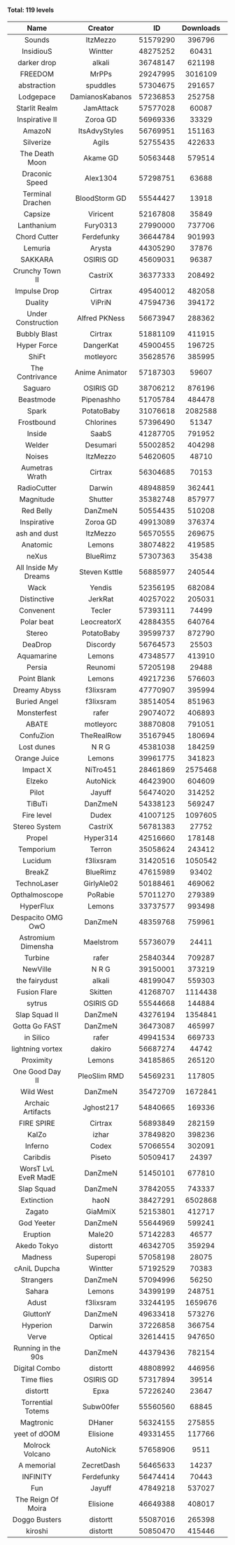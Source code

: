 #### Total: 119 levels

| Name | Creator | ID | Downloads | Likes |
|:---:|:---:|:---:|:---:|:---:|
| Sounds | ItzMezzo | 51579290 | 396796 | 31083
| InsidiouS | Wintter | 48275252 | 60431 | 9858
| darker drop | alkali | 36748147 | 621198 | 71740
| FREEDOM | MrPPs | 29247995 | 3016109 | 291764
| abstraction | spuddles | 57304675 | 291657 | 20063
| Lodgepace | DamianosKabanos | 57236853 | 252758 | 14437
| Starlit Realm | JamAttack | 57577028 | 60087 | 4401
| Inspirative II | Zoroa GD | 56969336 | 33329 | 3736
| AmazoN | ItsAdvyStyles | 56769951 | 151163 | 19896
| Silverize | Agils | 52755435 | 422633 | 40845
| The Death Moon | Akame GD | 50563448 | 579514 | 51986
| Draconic Speed | Alex1304 | 57298751 | 63688 | 5667
| Terminal Drachen | BloodStorm GD | 55544427 | 13918 | 1479
| Capsize  | Viricent | 52167808 | 35849 | 3131
| Lanthanium | Fury0313 | 27990000 | 737706 | 79429
| Chord Cutter | Ferdefunky | 36644784 | 901993 | 92012
| Lemuria | Arysta | 44305290 | 37876 | 3611
| SAKKARA | OSIRIS GD | 45609031 | 96387 | 9961
| Crunchy Town II | CastriX | 36377333 | 208492 | 24083
| Impulse Drop  | Cirtrax | 49540012 | 482058 | 47472
| Duality | ViPriN | 47594736 | 394172 | 30107
| Under Construction  | Alfred PKNess | 56673947 | 288362 | 17785
| Bubbly Blast | Cirtrax | 51881109 | 411915 | 27892
| Hyper Force | DangerKat | 45900455 | 196725 | 18766
| ShiFt | motleyorc | 35628576 | 385995 | 47698
| The Contrivance | Anime Animator | 57187303 | 59607 | 4231
| Saguaro | OSIRIS GD | 38706212 | 876196 | 90032
| Beastmode | Pipenashho | 51705784 | 484478 | 41960
| Spark | PotatoBaby | 31076618 | 2082588 | 225810
| Frostbound | Chlorines | 57396490 | 51347 | 3170
| Inside | SaabS | 41287705 | 791952 | 75085
| Welder | Desumari | 55002852 | 404298 | 22471
| Noises | ItzMezzo | 54620605 | 48710 | 4816
| Aumetras Wrath | Cirtrax | 56304685 | 70153 | 6193
| RadioCutter | Darwin | 48948859 | 362441 | 25783
| Magnitude | Shutter | 35382748 | 857977 | 89253
| Red Belly | DanZmeN | 50554435 | 510208 | 42720
| Inspirative | Zoroa GD | 49913089 | 376374 | 22446
| ash and dust | ItzMezzo | 56570555 | 269675 | 12773
| Anatomic | Lemons | 38074822 | 419585 | 46711
| neXus | BlueRimz | 57307363 | 35438 | 5041
| All Inside My Dreams | Steven Ksttle | 56885977 | 240544 | 14928
| Wack | Yendis | 52356195 | 682084 | 65948
| Distinctive | JerkRat | 40257022 | 205031 | 17934
| Convenent | Tecler | 57393111 | 74499 | 6122
| Polar beat | LeocreatorX | 42884355 | 640764 | 51083
| Stereo | PotatoBaby | 39599737 | 872790 | 68290
| DeaDrop | Discordy | 56764573 | 25503 | 4319
| Aquamarine | Lemons | 47348577 | 413910 | 38938
| Persia | Reunomi | 57205198 | 29488 | 2681
| Point Blank | Lemons | 49217236 | 576603 | 50363
| Dreamy Abyss | f3lixsram | 47770907 | 395994 | 31567
| Buried Angel | f3lixsram | 38514054 | 851963 | 106140
| Monsterfest | rafer | 29074072 | 406893 | 38406
| ABATE | motleyorc | 38870808 | 791051 | 89811
| ConfuZion | TheRealRow | 35167945 | 180694 | 25217
| Lost dunes | N R G | 45381038 | 184259 | 17893
| Orange Juice | Lemons | 39961775 | 341823 | 31986
| Impact X | NiTro451 | 28461869 | 2575468 | 253601
| Elzeko | AutoNick | 46423900 | 604609 | 54455
| Pilot | Jayuff | 56474020 | 314252 | 21881
| TiBuTi | DanZmeN | 54338123 | 569247 | 69249
| Fire level | Dudex | 41007125 | 1097605 | 98264
| Stereo System | CastriX | 56781383 | 27752 | 3091
| Propel | Hyper314 | 42516660 | 178148 | 18092
| Temporium | Terron | 35058624 | 243412 | 34551
| Lucidum | f3lixsram | 31420516 | 1050542 | 117292
| BreakZ | BlueRimz | 47615989 | 93402 | 8587
| TechnoLaser | GirlyAle02 | 50188461 | 469062 | 43219
| Opthalmoscope | PoRabie | 57011270 | 279389 | 14460
| HyperFlux | Lemons | 33737577 | 993498 | 116289
| Despacito OMG OwO | DanZmeN | 48359768 | 759961 | 66331
| Astromium Dimensha | Maelstrom | 55736079 | 24411 | 3479
| Turbine | rafer | 25840344 | 709287 | 67732
| NewVille | N R G | 39150001 | 373219 | 29619
| the fairydust | alkali | 48199047 | 559303 | 64421
| Fusion Flare | Skitten | 41268707 | 1114438 | 58344
| sytrus  | OSIRIS GD | 55544668 | 144884 | 10054
| Slap Squad II | DanZmeN | 43276194 | 1354841 | 131740
| Gotta Go FAST | DanZmeN | 36473087 | 465997 | 45038
| in Silico | rafer | 49941534 | 669733 | 65766
| lightning vortex | dakiro | 56687274 | 44742 | 6408
| Proximity | Lemons | 34185865 | 265120 | 37277
| One Good Day II | PleoSlim RMD | 54569231 | 117805 | 11192
| Wild West | DanZmeN | 35472709 | 1672841 | 169301
| Archaic Artifacts | Jghost217 | 54840665 | 169336 | 18719
| FIRE SPIRE | Cirtrax | 56893849 | 282159 | 16782
| KaIZo | izhar | 37849820 | 398236 | 46886
| Inferno | Codex | 57066554 | 302091 | 16215
| Caribdis | Piseto | 50509417 | 24397 | 2088
| WorsT LvL EveR MadE | DanZmeN | 51450101 | 677810 | 61236
| Slap Squad | DanZmeN | 37842055 | 743337 | 83137
| Extinction | haoN | 38427291 | 6502868 | 415587
| Zagato | GiaMmiX | 52153801 | 412717 | 35574
| God Yeeter | DanZmeN | 55644969 | 599241 | 64494
| Eruption | Male20 | 57142283 | 46577 | 3685
| Akedo Tokyo | distortt | 46342705 | 359294 | 27539
| Madness | Superopi | 57058198 | 28075 | 2838
| cAniL Dupcha | Wintter | 57192529 | 70383 | 5620
| Strangers | DanZmeN | 57094996 | 56250 | 8353
| Sahara | Lemons | 34399199 | 248751 | 32736
| Adust | f3lixsram | 33244195 | 1659676 | 174201
| GluttonY | DanZmeN | 49633418 | 573276 | 57459
| Hyperion | Darwin | 37226858 | 366754 | 40756
| Verve | Optical | 32614415 | 947650 | 101094
| Running in the 90s | DanZmeN | 44379436 | 782154 | 81099
| Digital Combo | distortt | 48808992 | 446956 | 45468
| Time flies | OSIRIS GD | 57317894 | 39514 | 6117
| distortt | Epxa | 57226240 | 23647 | 2950
| Torrential Totems | Subw00fer | 55560560 | 68845 | 5731
| Magtronic | DHaner | 56324155 | 275855 | 15504
| yeet of dOOM | Elisione | 49331455 | 117766 | 11320
| Molrock Volcano | AutoNick | 57658906 | 9511 | 640
| A memorial | ZecretDash | 56465633 | 14237 | 1657
| INFINITY | Ferdefunky | 56474414 | 70443 | 6101
| Fun | Jayuff | 47849218 | 537027 | 53395
| The Reign Of Moira | Elisione | 46649388 | 408017 | 35784
| Doggo Busters | distortt | 55087016 | 265398 | 17761
| kiroshi | distortt | 50850470 | 415446 | 41148
